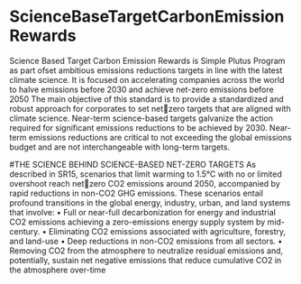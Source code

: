 # ScienceBaseTargetCarbonEmissionRewards
Science Based Target Carbon Emission Rewards is Simple Plutus Program as part ofset ambitious emissions reductions targets in line with  the latest climate science. It is focused on accelerating companies across the world to halve emissions  before 2030 and achieve net-zero emissions before 2050
The main objective of this standard is to provide a standardized and robust approach for corporates to set netzero targets that are aligned with climate science.
Near-term science-based targets galvanize the action required for significant emissions reductions to be achieved by 2030. Near-term emissions reductions are critical to not exceeding the global emissions budget and are not interchangeable with long-term targets.

#THE SCIENCE BEHIND SCIENCE-BASED NET-ZERO TARGETS
As described in SR15, scenarios that limit warming to 1.5°C with no or limited overshoot reach netzero CO2  emissions around 2050, accompanied by rapid reductions in non-CO2  GHG emissions. 
These scenarios entail profound transitions in the global energy, industry, urban, and land systems that involve:
• Full or near-full decarbonization for energy and industrial CO2 emissions achieving a zero-emissions energy supply system by mid-century.
• Eliminating CO2  emissions associated with agriculture, forestry, and land-use
• Deep reductions in non-CO2  emissions from all sectors.
• Removing CO2  from the atmosphere to neutralize residual emissions and, potentially, sustain net negative emissions that reduce cumulative CO2  in the atmosphere over-time
